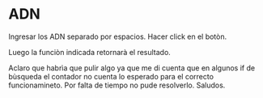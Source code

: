 # ADN
Ingresar los ADN separado por espacios.
Hacer click en el botòn.

Luego la funciòn indicada retornarà el resultado.

Aclaro que habrìa que pulir algo ya que me di cuenta que en algunos if de bùsqueda el contador no cuenta lo esperado para el correcto funcionamineto. Por falta de tiempo no pude resolverlo. Saludos.
